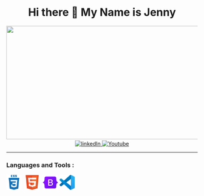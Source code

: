 <h1 align="center"> Hi there 👋 My Name is Jenny
</h1>

<div id="header" align="center">
  <img src="https://media.giphy.com/media/L1R1tvI9svkIWwpVYr/giphy.gif" width="600" height="300">
  <div id="badges">
  <a href="https://www.linkedin.com/in/jennifer-dahm-b0028a1b6/"> <img src="https://github.com/Jenanie87/Jenanie87/assets/107427021/3e76bd03-b6b4-4cef-af80-3dce113a5129"  title="My LinkedIn Profile" alt="linkedIn" width="50" height="50"/>    
  </a>
  <a href="https://www.youtube.com/channel/UCEppUc4UpJOgfSpgXcI8SOg"> <img src="https://github.com/Jenanie87/Jenanie87/assets/107427021/bacfa2f9-8c76-44a1-b4ce-487489abc89f"  title="My YouTube Channel" alt="Youtube" width="50" height="50"/>   
  </a>
  </div>
</div>



---

<h3>Languages and Tools :
</h3>

<div>
  <img src="https://github.com/devicons/devicon/blob/master/icons/css3/css3-plain-wordmark.svg"  title="CSS3" alt="CSS" width="40" height="40"/>&nbsp;
  <img src="https://github.com/devicons/devicon/blob/master/icons/html5/html5-original.svg" title="HTML5" alt="HTML" width="40" height="40"/>&nbsp;
  <img src="https://github.com/devicons/devicon/blob/master/icons/bootstrap/bootstrap-original.svg" title="Bootstrap" alt="Bootstrap" width="40" height="40"/>
  <img src="https://github.com/devicons/devicon/blob/master/icons/vscode/vscode-original.svg" title="VSCODE" alt="VSCODE" width="40" height="40"/>
</div>
